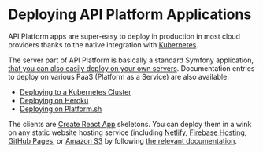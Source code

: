 # Deploying API Platform Applications

API Platform apps are super-easy to deploy in production in most cloud providers thanks to the native integration with [Kubernetes](kubernetes.md).

The server part of API Platform is basically a standard Symfony application, [that you can also easily deploy on your own
servers](http://symfony.com/doc/current/deployment.html). 
Documentation entries to deploy on various PaaS (Platform as a Service) are also available:

* [Deploying to a Kubernetes Cluster](kubernetes.md)
* [Deploying on Heroku](heroku.md)
* [Deploying on Platform.sh](https://platform.sh/blog/deploy-api-platform-on-platformsh)

The clients are [Create React App](https://github.com/facebook/create-react-app/) skeletons. You can deploy them in a wink
on any static website hosting service (including [Netlify](https://www.netlify.com/), [Firebase Hosting](https://firebase.google.com/docs/hosting/),
[GitHub Pages](https://pages.github.com/), or [Amazon S3](https://docs.aws.amazon.com/en_us/AmazonS3/latest/dev/WebsiteHosting.html)
by following [the relevant documentation](https://facebook.github.io/create-react-app/docs/deployment).
